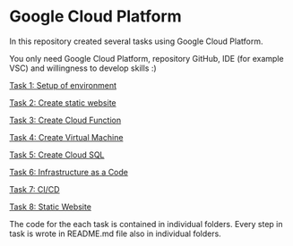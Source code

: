 # Google Cloud Platform 
In this repository created several tasks using Google Cloud Platform.

You only need Google Cloud Platform, repository GitHub, IDE (for example VSC) and willingness to develop skills :)


[Task 1: Setup of environment](https://github.com/magdap1601/cloud_challenge/tree/main/task_1) 

[Task 2: Create static website](https://github.com/magdap1601/cloud_challenge/tree/main/task_2)

[Task 3: Create Cloud Function](https://github.com/magdap1601/cloud_challenge/tree/main/task_3)

[Task 4: Create Virtual Machine]()

[Task 5: Create Cloud SQL](https://github.com/magdap1601/cloud_challenge/tree/main/task_5)

[Task 6: Infrastructure as a Code](https://github.com/magdap1601/cloud_challenge/tree/main/task_6)

[Task 7: CI/CD](https://github.com/magdap1601/dareit-terraform)

[Task 8: Static Website](https://github.com/magdap1601/static-website-GCP)

The code for the each task is contained in individual folders. Every step in task is wrote in README.md file also in individual folders.
